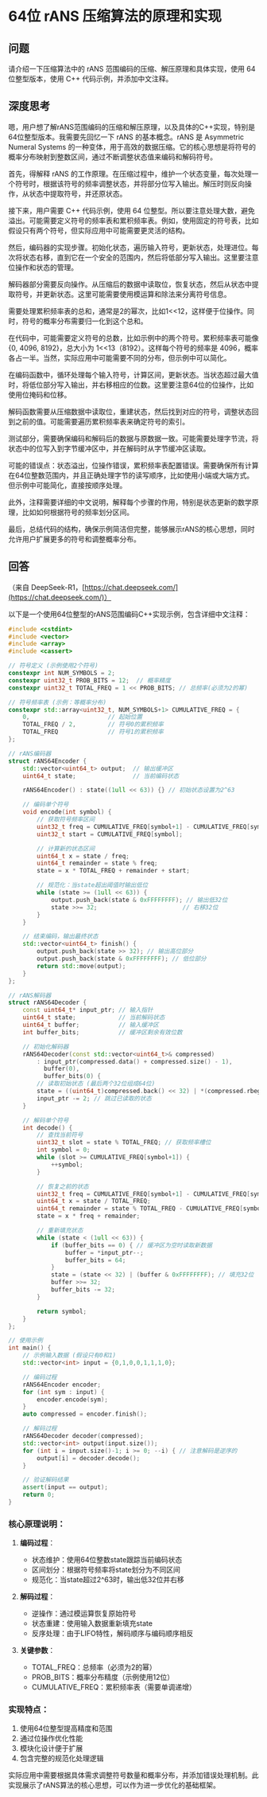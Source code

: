 # 64位 rANS 压缩算法的原理和实现

## 问题

请介绍一下压缩算法中的 rANS 范围编码的压缩、解压原理和具体实现，使用 64 位整型版本，使用 C++ 代码示例，并添加中文注释。

## 深度思考

嗯，用户想了解rANS范围编码的压缩和解压原理，以及具体的C++实现，特别是64位整型版本。我需要先回忆一下 rANS 的基本概念。rANS 是 Asymmetric Numeral Systems 的一种变体，用于高效的数据压缩。它的核心思想是将符号的概率分布映射到整数区间，通过不断调整状态值来编码和解码符号。

首先，得解释 rANS 的工作原理。在压缩过程中，维护一个状态变量，每次处理一个符号时，根据该符号的频率调整状态，并将部分位写入输出。解压时则反向操作，从状态中提取符号，并还原状态。

接下来，用户需要 C++ 代码示例，使用 64 位整型。所以要注意处理大数，避免溢出。可能需要定义符号的频率表和累积频率表。例如，使用固定的符号表，比如假设只有两个符号，但实际应用中可能需要更灵活的结构。

然后，编码器的实现步骤。初始化状态，遍历输入符号，更新状态，处理进位。每次将状态右移，直到它在一个安全的范围内，然后将低部分写入输出。这里要注意位操作和状态的管理。

解码器部分需要反向操作。从压缩后的数据中读取位，恢复状态，然后从状态中提取符号，并更新状态。这里可能需要使用模运算和除法来分离符号信息。

需要处理累积频率表的总和，通常是2的幂次，比如1<<12，这样便于位操作。同时，符号的概率分布需要归一化到这个总和。

在代码中，可能需要定义符号的总数，比如示例中的两个符号。累积频率表可能像 {0, 4096, 8192}，总大小为 1<<13（8192）。这样每个符号的频率是 4096，概率各占一半。当然，实际应用中可能需要不同的分布，但示例中可以简化。

在编码函数中，循环处理每个输入符号，计算区间，更新状态。当状态超过最大值时，将低位部分写入输出，并右移相应的位数。这里要注意64位的位操作，比如使用位掩码和位移。

解码函数需要从压缩数据中读取位，重建状态，然后找到对应的符号，调整状态回到之前的值。可能需要遍历累积频率表来确定符号的索引。

测试部分，需要确保编码和解码后的数据与原数据一致。可能需要处理字节流，将状态中的位写入到字节缓冲区中，并在解码时从字节缓冲区读取。

可能的错误点：状态溢出，位操作错误，累积频率表配置错误。需要确保所有计算在64位整数范围内，并且正确处理字节的读写顺序，比如使用小端或大端方式。但示例中可能简化，直接按顺序处理。

此外，注释需要详细的中文说明，解释每个步骤的作用，特别是状态更新的数学原理，比如如何根据符号的频率划分区间。

最后，总结代码的结构，确保示例简洁但完整，能够展示rANS的核心思想，同时允许用户扩展更多的符号和调整概率分布。

## 回答

（来自 DeepSeek-R1，[https://chat.deepseek.com/](https://chat.deepseek.com/)）

以下是一个使用64位整型的rANS范围编码C++实现示例，包含详细中文注释：

```cpp
#include <cstdint>
#include <vector>
#include <array>
#include <cassert>

// 符号定义 (示例使用2个符号)
constexpr int NUM_SYMBOLS = 2;
constexpr uint32_t PROB_BITS = 12;  // 概率精度
constexpr uint32_t TOTAL_FREQ = 1 << PROB_BITS; // 总频率(必须为2的幂)

// 符号频率表 (示例：等概率分布)
constexpr std::array<uint32_t, NUM_SYMBOLS+1> CUMULATIVE_FREQ = {
    0,                      // 起始位置
    TOTAL_FREQ / 2,         // 符号0的累积频率
    TOTAL_FREQ              // 符号1的累积频率
};

// rANS编码器
struct rANS64Encoder {
    std::vector<uint64_t> output;  // 输出缓冲区
    uint64_t state;                // 当前编码状态

    rANS64Encoder() : state((1ull << 63)) {} // 初始状态设置为2^63

    // 编码单个符号
    void encode(int symbol) {
        // 获取符号频率区间
        uint32_t freq = CUMULATIVE_FREQ[symbol+1] - CUMULATIVE_FREQ[symbol];
        uint32_t start = CUMULATIVE_FREQ[symbol];

        // 计算新的状态区间
        uint64_t x = state / freq;
        uint64_t remainder = state % freq;
        state = x * TOTAL_FREQ + remainder + start;

        // 规范化：当state超出阈值时输出低位
        while (state >= (1ull << 63)) {
            output.push_back(state & 0xFFFFFFFF); // 输出低32位
            state >>= 32;                        // 右移32位
        }
    }

    // 结束编码，输出最终状态
    std::vector<uint64_t> finish() {
        output.push_back(state >> 32); // 输出高位部分
        output.push_back(state & 0xFFFFFFFF); // 低位部分
        return std::move(output);
    }
};

// rANS解码器
struct rANS64Decoder {
    const uint64_t* input_ptr; // 输入指针
    uint64_t state;            // 当前解码状态
    uint64_t buffer;           // 输入缓冲区
    int buffer_bits;           // 缓冲区剩余有效位数

    // 初始化解码器
    rANS64Decoder(const std::vector<uint64_t>& compressed)
        : input_ptr(compressed.data() + compressed.size() - 1),
          buffer(0),
          buffer_bits(0) {
        // 读取初始状态 (最后两个32位组成64位)
        state = ((uint64_t)compressed.back() << 32) | *(compressed.rbegin() + 1);
        input_ptr -= 2; // 跳过已读取的状态
    }

    // 解码单个符号
    int decode() {
        // 查找当前符号
        uint32_t slot = state % TOTAL_FREQ; // 获取频率槽位
        int symbol = 0;
        while (slot >= CUMULATIVE_FREQ[symbol+1]) {
            ++symbol;
        }

        // 恢复之前的状态
        uint32_t freq = CUMULATIVE_FREQ[symbol+1] - CUMULATIVE_FREQ[symbol];
        uint64_t x = state / TOTAL_FREQ;
        uint64_t remainder = state % TOTAL_FREQ - CUMULATIVE_FREQ[symbol];
        state = x * freq + remainder;

        // 重新填充状态
        while (state < (1ull << 63)) {
            if (buffer_bits == 0) { // 缓冲区为空时读取新数据
                buffer = *input_ptr--;
                buffer_bits = 64;
            }
            state = (state << 32) | (buffer & 0xFFFFFFFF); // 填充32位
            buffer >>= 32;
            buffer_bits -= 32;
        }

        return symbol;
    }
};

// 使用示例
int main() {
    // 示例输入数据 (假设只有0和1)
    std::vector<int> input = {0,1,0,0,1,1,1,0};

    // 编码过程
    rANS64Encoder encoder;
    for (int sym : input) {
        encoder.encode(sym);
    }
    auto compressed = encoder.finish();

    // 解码过程
    rANS64Decoder decoder(compressed);
    std::vector<int> output(input.size());
    for (int i = input.size()-1; i >= 0; --i) { // 注意解码是逆序的
        output[i] = decoder.decode();
    }

    // 验证解码结果
    assert(input == output);
    return 0;
}
```

### 核心原理说明：

1. **编码过程**：

   - 状态维护：使用64位整数state跟踪当前编码状态
   - 区间划分：根据符号频率将state划分为不同区间
   - 规范化：当state超过2^63时，输出低32位并右移

2. **解码过程**：

   - 逆操作：通过模运算恢复原始符号
   - 状态重建：使用输入数据重新填充state
   - 反序处理：由于LIFO特性，解码顺序与编码顺序相反

3. **关键参数**：

   - TOTAL_FREQ：总频率（必须为2的幂）
   - PROB_BITS：概率分布精度（示例使用12位）
   - CUMULATIVE_FREQ：累积频率表（需要单调递增）

### 实现特点：

1. 使用64位整型提高精度和范围
2. 通过位操作优化性能
3. 模块化设计便于扩展
4. 包含完整的规范化处理逻辑

实际应用中需要根据具体需求调整符号数量和概率分布，并添加错误处理机制。此实现展示了rANS算法的核心思想，可以作为进一步优化的基础框架。

